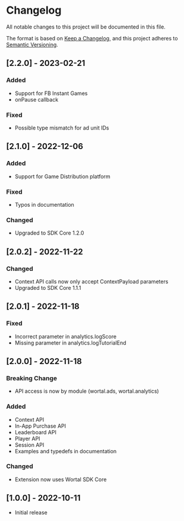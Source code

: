 # Changelog
All notable changes to this project will be documented in this file.

The format is based on [Keep a Changelog](https://keepachangelog.com/en/1.0.0/),
and this project adheres to [Semantic Versioning](https://semver.org/spec/v2.0.0.html).

## [2.2.0] - 2023-02-21
### Added
- Support for FB Instant Games
- onPause callback

### Fixed
- Possible type mismatch for ad unit IDs

## [2.1.0] - 2022-12-06
### Added
- Support for Game Distribution platform

### Fixed
- Typos in documentation

### Changed
- Upgraded to SDK Core 1.2.0

## [2.0.2] - 2022-11-22
### Changed
- Context API calls now only accept ContextPayload parameters
- Upgraded to SDK Core 1.1.1

## [2.0.1] - 2022-11-18
### Fixed
- Incorrect parameter in analytics.logScore
- Missing parameter in analytics.logTutorialEnd

## [2.0.0] - 2022-11-18
### Breaking Change
- API access is now by module (wortal.ads, wortal.analytics)

### Added
- Context API
- In-App Purchase API
- Leaderboard API
- Player API
- Session API
- Examples and typedefs in documentation

### Changed
- Extension now uses Wortal SDK Core

## [1.0.0] - 2022-10-11
- Initial release